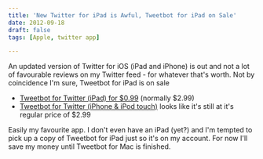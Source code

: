 ```yaml
---
title: 'New Twitter for iPad is Awful, Tweetbot for iPad on Sale'
date: 2012-09-18
draft: false
tags: [Apple, twitter app]

---
```


An updated version of Twitter for iOS (iPad and iPhone) is out and not a lot of favourable reviews on my Twitter feed - for whatever that's worth. Not by coincidence I'm sure, Tweetbot for iPad is on sale

*   [Tweetbot for Twitter (iPad) for $0.99](http://target.georiot.com/Proxy.ashx?grid=9646&id=6PFrOqNV4B8&offerid=162397&type=3&subid=0&tmpid=3664&RD_PARM1=http%253A%252F%252Fitunes.apple.com%252Fca%252Fapp%252Ftweetbot-for-twitter-ipad%252Fid498801050%253Fmt%253D8%2526uo%253D4%2526partnerId%253D30) (normally $2.99)
*   [Tweetbot for Twitter (iPhone & iPod touch)](http://target.georiot.com/Proxy.ashx?grid=9646&id=6PFrOqNV4B8&offerid=162397&type=3&subid=0&tmpid=3664&RD_PARM1=http%253A%252F%252Fitunes.apple.com%252Fca%252Fapp%252Ftweetbot-for-twitter-iphone%252Fid428851691%253Fmt%253D8%2526uo%253D4%2526partnerId%253D30) looks like it's still at it's regular price of $2.99

Easily my favourite app. I don't even have an iPad (yet?) and I'm tempted to pick up a copy of Tweetbot for iPad just so it's on my account. For now I'll save my money until Tweetbot for Mac is finished.